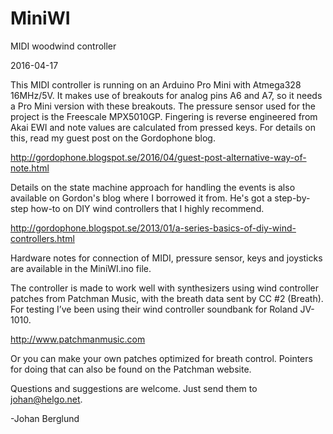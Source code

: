 # MiniWI
MIDI woodwind controller

2016-04-17

This MIDI controller is running on an Arduino Pro Mini with Atmega328 16MHz/5V. It makes use of breakouts for analog pins A6 and A7, so it needs a Pro Mini version with these breakouts. The pressure sensor used for the project is the Freescale MPX5010GP. Fingering is reverse engineered from Akai EWI and note values are calculated from pressed keys. For details on this, read my guest post on the Gordophone blog. 

http://gordophone.blogspot.se/2016/04/guest-post-alternative-way-of-note.html

Details on the state machine approach for handling the events is also available on Gordon's blog where I borrowed it from. He's got a step-by-step how-to on DIY wind controllers that I highly recommend.

http://gordophone.blogspot.se/2013/01/a-series-basics-of-diy-wind-controllers.html

Hardware notes for connection of MIDI, pressure sensor, keys and joysticks are available in the MiniWI.ino file.

The controller is made to work well with synthesizers using wind controller patches from Patchman Music, with the breath data sent by CC #2 (Breath). For testing I’ve been using their wind controller soundbank for Roland JV-1010.

http://www.patchmanmusic.com

Or you can make your own patches optimized for breath control. Pointers for doing that can also be found on the Patchman website.


Questions and suggestions are welcome. Just send them to johan@helgo.net.

-Johan Berglund
